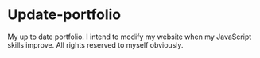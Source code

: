 # Update-portfolio
My up to date portfolio. I intend to modify my website when my JavaScript skills improve. 
All rights reserved to myself obviously.
